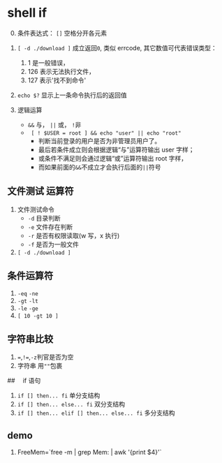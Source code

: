 # shell if

0. 条件表达式： `[]` 空格分开各元素
1. `[ -d ./download ]` 成立返回`0`, 类似 errcode, 其它数值可代表错误类型：
   1. 1 是一般错误，
   2. 126 表示无法执行文件，
   3. 127 表示'找不到命令'
2. `echo $?` 显示上一条命令执行后的返回值

3. 逻辑运算
   - `&&` 与， `||` 或， `!`非
   - ` [ ! $USER = root ] && echo "user" || echo "root"`
     - 判断当前登录的用户是否为非管理员用户了。
     - 最后若条件成立则会根据逻辑“与”运算符输出 user 字样；
     - 或条件不满足则会通过逻辑“或”运算符输出 root 字样，
     - 而如果前面的`&&`不成立才会执行后面的`||`符号

## 文件测试 运算符

1. 文件测试命令
   - `-d` 目录判断
   - `-e` 文件存在判断
   - `-r` 是否有权限读取(w 写，x 执行)
   - `-f` 是否为一般文件
2. `[ -d ./download ]`

## 条件运算符

1. `-eq` `-ne`
2. `-gt` `-lt`
3. `-le` `-ge`
4. `[ 10 -gt 10 ]`

## 字符串比较

1. `=`,`!=`,`-z`判官是否为空
2. 字符串 用`""`包裹

##　 if 语句

1. `if [] then... fi` 单分支结构
2. `if [] then... else... fi` 双分支结构
3. `if [] then... elif [] then... else... fi` 多分支结构

## demo
1. FreeMem=\`free -m | grep Mem: | awk '{print $4}'\`